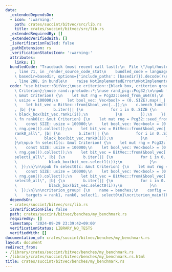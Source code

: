 ```yaml
---
data:
  _extendedDependsOn:
  - icon: ':warning:'
    path: crates/succint/bitvec/src/lib.rs
    title: crates/succint/bitvec/src/lib.rs
  _extendedRequiredBy: []
  _extendedVerifiedWith: []
  _isVerificationFailed: false
  _pathExtension: rs
  _verificationStatusIcon: ':warning:'
  attributes:
    links: []
  bundledCode: "Traceback (most recent call last):\n  File \"/opt/hostedtoolcache/Python/3.10.15/x64/lib/python3.10/site-packages/onlinejudge_verify/documentation/build.py\"\
    , line 71, in _render_source_code_stat\n    bundled_code = language.bundle(stat.path,\
    \ basedir=basedir, options={'include_paths': [basedir]}).decode()\n  File \"/opt/hostedtoolcache/Python/3.10.15/x64/lib/python3.10/site-packages/onlinejudge_verify/languages/rust.py\"\
    , line 288, in bundle\n    raise NotImplementedError\nNotImplementedError\n"
  code: "use bitvec::BitVec;\nuse criterion::{black_box, criterion_group, criterion_main,\
    \ Criterion};\nuse rand::prelude::*;\nuse rand_pcg::Pcg32;\n\npub fn rank1(c:\
    \ &mut Criterion) {\n    let mut rng = Pcg32::seed_from_u64(0);\n    const SIZE:\
    \ usize = 100000;\n    let bool_vec: Vec<bool> = (0..SIZE).map(|_| rng.gen()).collect();\n\
    \    let bit_vec = BitVec::from(&bool_vec[..]);\n    c.bench_function(\"rank1_all\"\
    , |b| {\n        b.iter(|| {\n            for i in 0..SIZE {\n               \
    \ black_box(bit_vec.rank1(i));\n            }\n        });\n    });\n}\n\npub\
    \ fn rank0(c: &mut Criterion) {\n    let mut rng = Pcg32::seed_from_u64(0);\n\
    \    const SIZE: usize = 100000;\n    let bool_vec: Vec<bool> = (0..SIZE).map(|_|\
    \ rng.gen()).collect();\n    let bit_vec = BitVec::from(&bool_vec[..]);\n    c.bench_function(\"\
    rank0_all\", |b| {\n        b.iter(|| {\n            for i in 0..SIZE {\n    \
    \            black_box(bit_vec.rank0(i));\n            }\n        });\n    });\n\
    }\n\npub fn select1(c: &mut Criterion) {\n    let mut rng = Pcg32::seed_from_u64(0);\n\
    \    const SIZE: usize = 100000;\n    let bool_vec: Vec<bool> = (0..SIZE).map(|_|\
    \ rng.gen()).collect();\n    let bit_vec = BitVec::from(&bool_vec[..]);\n    c.bench_function(\"\
    select1_all\", |b| {\n        b.iter(|| {\n            for i in 0..SIZE {\n  \
    \              black_box(bit_vec.select1(i));\n            }\n        });\n  \
    \  });\n}\n\npub fn select0(c: &mut Criterion) {\n    let mut rng = Pcg32::seed_from_u64(0);\n\
    \    const SIZE: usize = 100000;\n    let bool_vec: Vec<bool> = (0..SIZE).map(|_|\
    \ rng.gen()).collect();\n    let bit_vec = BitVec::from(&bool_vec[..]);\n    c.bench_function(\"\
    select0_all\", |b| {\n        b.iter(|| {\n            for i in 0..SIZE {\n  \
    \              black_box(bit_vec.select0(i));\n            }\n        });\n  \
    \  });\n}\n\ncriterion_group! {\n    name = benches;\n    config = Criterion::default();\n\
    \    targets = rank1, rank0, select1, select0\n}\ncriterion_main!(benches);\n"
  dependsOn:
  - crates/succint/bitvec/src/lib.rs
  isVerificationFile: false
  path: crates/succint/bitvec/benches/my_benchmark.rs
  requiredBy: []
  timestamp: '2024-09-29 23:39:42+09:00'
  verificationStatus: LIBRARY_NO_TESTS
  verifiedWith: []
documentation_of: crates/succint/bitvec/benches/my_benchmark.rs
layout: document
redirect_from:
- /library/crates/succint/bitvec/benches/my_benchmark.rs
- /library/crates/succint/bitvec/benches/my_benchmark.rs.html
title: crates/succint/bitvec/benches/my_benchmark.rs
---
```

